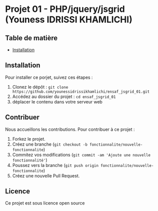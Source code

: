 # Projet 01 - PHP/jquery/jsgrid (Youness IDRISSI KHAMLICHI)

## Table de matière
- [Installation](#installation)


## Installation

Pour installer ce porjet, suivez ces étapes :

1. Clonez le dépôt : `git clone https://github.com/younessidrissikhamlichi/ensaf_jsgrid_01.git`
2. Accédez au dossier du projet : `cd ensaf_jsgrid_01`
3. déplacer le contenu dans votre serveur web

## Contribuer

Nous accueillons les contributions. Pour contribuer à ce projet :

1. Forkez le projet.
2. Créez une branche (`git checkout -b fonctionnalite/nouvelle-fonctionnalite`)
3. Commitez vos modifications (`git commit -am 'Ajoute une nouvelle fonctionnalité'`)
4. Poussez vers la branche (`git push origin fonctionnalite/nouvelle-fonctionnalite`)
5. Créez une nouvelle Pull Request.

## Licence

Ce projet est sous licence open source
